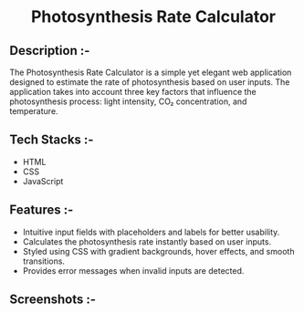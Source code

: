 # <p align="center">Photosynthesis Rate Calculator</p>

## Description :-

The Photosynthesis Rate Calculator is a simple yet elegant web application designed to estimate the rate of photosynthesis based on user inputs. The application takes into account three key factors that influence the photosynthesis process: light intensity, CO₂ concentration, and temperature.

## Tech Stacks :-

- HTML 
- CSS 
- JavaScript

## Features :-

- Intuitive input fields with placeholders and labels for better usability.
- Calculates the photosynthesis rate instantly based on user inputs.
- Styled using CSS with gradient backgrounds, hover effects, and smooth transitions.
- Provides error messages when invalid inputs are detected.

## Screenshots :-